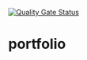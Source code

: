 [![Quality Gate Status](https://sonarcloud.io/api/project_badges/measure?project=IliyanKostov9_portfolio&metric=alert_status)](https://sonarcloud.io/summary/new_code?id=IliyanKostov9_portfolio)

# portfolio
